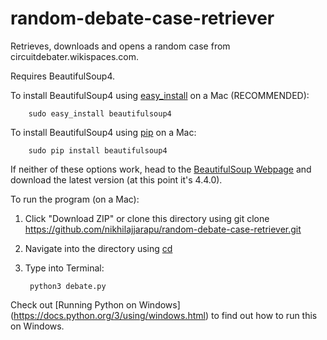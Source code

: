 # random-debate-case-retriever
Retrieves, downloads and opens a random case from circuitdebater.wikispaces.com. 

Requires BeautifulSoup4.

To install BeautifulSoup4 using [easy_install](https://pypi.python.org/pypi/setuptools) on a Mac (RECOMMENDED):

        sudo easy_install beautifulsoup4

To install BeautifulSoup4 using [pip](https://pip.pypa.io/en/latest/installing.html) on a Mac:

        sudo pip install beautifulsoup4
        
If neither of these options work, head to the [BeautifulSoup Webpage](http://www.crummy.com/software/BeautifulSoup/#Download) and download the latest version (at this point it's 4.4.0).
        
To run the program (on a Mac):

1) Click "Download ZIP" or clone this directory using 
                                git clone https://github.com/nikhilajjarapu/random-debate-case-retriever.git
2) Navigate into the directory using [cd](http://www.macworld.com/article/2042378/master-the-command-line-navigating-files-and-folders.html)
3) Type into Terminal:

        python3 debate.py

Check out [Running Python on Windows] (https://docs.python.org/3/using/windows.html) to find out how to run this on Windows.
